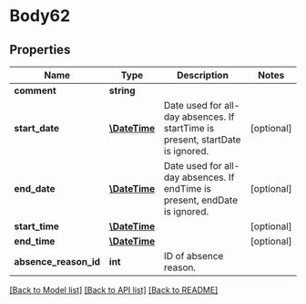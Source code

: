 # Body62

## Properties
Name | Type | Description | Notes
------------ | ------------- | ------------- | -------------
**comment** | **string** |  | 
**start_date** | [**\DateTime**](\DateTime.md) | Date used for all-day absences. If startTime is present, startDate is ignored. | [optional] 
**end_date** | [**\DateTime**](\DateTime.md) | Date used for all-day absences. If endTime is present, endDate is ignored. | [optional] 
**start_time** | [**\DateTime**](\DateTime.md) |  | [optional] 
**end_time** | [**\DateTime**](\DateTime.md) |  | [optional] 
**absence_reason_id** | **int** | ID of absence reason. | 

[[Back to Model list]](../../README.md#documentation-for-models) [[Back to API list]](../../README.md#documentation-for-api-endpoints) [[Back to README]](../../README.md)

